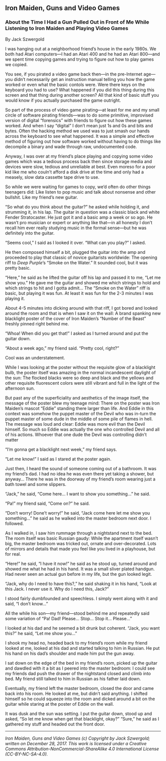 ## Iron Maiden, Guns and Video Games
### About the Time I Had a Gun Pulled Out in Front of Me While Listening to Iron Maiden and Playing Video Games

By Jack Szwergold

I was hanging out at a neighborhood friend’s house in the early 1980s. We both had Atari computers—I had an Atari 400 and he had an Atari 800—and we spent time copying games and trying to figure out how to play games we copied.

You see, if you pirated a video game back then—in the pre-Internet age—you didn’t necessarily get an instruction manual telling you how the game worked or even what the basic contols were. Were there keys on the keyboard you had to use? What happened if you did this thing during this screen and that thing during another screen? All that kind of basic stuff you would know if you actually purchased the game outright.

So part of the process of video game pirating—at least for me and my small circle of software pirating friends—was to do some primitive, improvised version of digital “forensics” with friends to figure out how these games worked. And when I say “digital” I don’t mean just 1s and 0s and bits and bytes. Often the hacking method we used was to just smash our hands across the keyboard to see what happened. It was a simple and effective method of figuring out how software worked without having to do things like decompile a binary and wade through raw, undocumented code.

Anyway, I was over at my friend’s place playing and copying some video games which was a tedious process back then since storage media and devices were slow, tedious and unreliable at best. Even moreso for a poor kid like me who couln’t afford a disk drive at the time and only had a measely, slow data cassette tape drive to use.

So while we were waiting for games to copy, we’d often do other things teenagers did: Like listen to pop music and talk about nonsense and other bullshit. Like my friend’s new guitar.

“So what do you think about the guitar?” he asked while holding it, and strumming it, in his lap. The guitar in question was a classic black and white Fender Stratocaster. He just got it and a basic amp a week or so ago. He wasn’t pro musician or expert or anything like that—in all honesty I don’t recall him ever really studying music in the formal sense—but he was definitely into the guitar.

“Seems cool,” I said as I looked it over. “What can you play?” I asked.

He then composed himself a bit, plugged the guitar into the amp and proceeded to play that classic of novice guitarists worldwide:  The opening riff to *Deep Purple*’s “Smoke on the Water.” It sounded cool, but it was pretty basic.

“Here,” he said as he lifted the guitar off his lap and passed it to me, “Let me show you.” He gave me the guitar and showed me which strings to hold and which strings to hit and I gotta admit… The “Smoke on the Water” riff is basic, but playing it was fun. At least it was fun for the 2-3 minutes I was playing it.

About 4-5 minutes into dicking around with that riff,  I got bored and looked around the room and that is when I saw it on the wall: A brand spanking new blacklight poster of the cover of Iron Maiden’s “Number of the Beast” freshly pinned right behind me.

“Whoa! When did you get that!” I asked as I turned around and put the guitar down.

“About a week ago,” my friend said. “Pretty cool, right?”

Cool was an understatement.

While I was looking at the poster without the requisite glow of a blacklight bulb, the poster itself was amazing in the normal incandescent daylight of the sun: The flocked blacks were so deep and black and the yellows and other requisite fluorescent colors were still vibrant and full in the light of the afternoon sun.

But past any of the superficiality and aesthetics of the image itself, the message of the poster blew my teenage mind: There on the poster was Iron Maiden’s mascot “Eddie” standing there larger than life. And Eddie in this context was somehow the puppet master of the Devil who was in-turn the puppet master of some dude in the middle of some pile of flames in hell. The message was loud and clear: Eddie was more evil than the Devil himself. So much so Eddie was actually the one who controlled Devil and all of his actions. Whoever that one dude the Devil was controlling didn’t matter



“I’m gonna get a blacklight next week,” my friend says.

“Let me know!” I said as I stared at the poster again.

Just then, I heard the sound of someone coming out of a bathroom. It was my friend’s dad. I had no idea he was even there yet taking a shower, but anyway… There he was in the doorway of my friend’s room wearing just a bath towel and some slippers.

“Jack,” he said, “Come here… I want to show you something…” he said.

“Pa!” my friend said, “Come on?” he said.

“Don’t worry! Done’t worry!” he said, “Jack come here let me show you something…” he said as he walked into the master bedroom next door. I followed.

As I walked in, I saw him rummage through a nightstand next to the bed. The room itself was basic Russian gaudy: While the apartment itself wasn’t big, the master bedroom was tricked out, ornate and over-decorated. Lots of mirrors and details that made you feel like you lived in a playhouse, but for real.

“Here!” he said, “I have it now!” he said as he stood up, turned around and showed me what he had in his hand. It was a small sliver plated handgun. Had never seen an actual gun before in my life, but the gun looked legit.

“Jack, why do I need to have this?,” he said shaking it in his hand, “Look at this Jack. I never use it. Why do I need this, Jack?”

I stood fairly dumbfounded and speechless. I simply went along with it and said, “I don’t know…”

All the while his son—my friend—stood behind me and repeatedly said some variation of “Pa! Dad! Please… Stop… Stop it… Please…”

I looked at his dad and he seemed a bit drunk but coherent. “Jack, you want this?” he said, “Let me show you…”

I shook my head no, headed back to my friend’s room while my friend looked at me, looked at his dad and started talking to him in Russian. He put his hand on his dad’s shoulder and made him put the gun away.

I sat down on the edge of the bed in my friend’s room, picked up the guitar and dawdled with it a bit as I peered into the master bedroom: I could see my friends dad push the drawer of the nightstand closed and climb into bed. My friend still talked to him in Russian as his father laid down.

Eventually, my friend left the master bedroom, closed the door and came back into his room. He looked at me, but didn’t said anything. I shifted himself so he could squeeze into the room and dicked around a bit on the guitar while staring at the poster of Eddie on the wall.

It was dusk and the sun was setting. I put the guitar down, stood up and asked, “So let me know when get that blacklight, okay?” “Sure,” he said as I gathered my stuff and headed out the front door.

***

*Iron Maiden, Guns and Video Games (c) Copyright by Jack Szwergold; written on December 28, 2017. This work is licensed under a Creative Commons Attribution-NonCommercial-ShareAlike 4.0 International License (CC-BY-NC-SA-4.0).*

